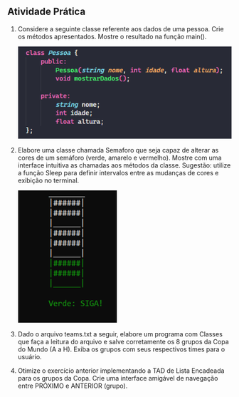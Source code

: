## Atividade Prática

1. Considere a seguinte classe referente aos dados de uma pessoa. Crie os métodos apresentados. Mostre o resultado na
   função main().

   ![1669373931312](image/readme/1669373931312.png)
2. Elabore uma classe chamada Semaforo que seja capaz de alterar as cores de um semáforo (verde, amarelo e vermelho). Mostre com uma interface intuitiva as chamadas aos métodos da classe. Sugestão: utilize a função Sleep para definir
   intervalos entre as mudanças de cores e exibição no terminal.

   ![1669374025380](image/readme/1669374025380.png)
3. Dado o arquivo teams.txt a seguir, elabore um programa com Classes que faça a leitura do arquivo e salve corretamente os 8 grupos da Copa do Mundo (A a H). Exiba os grupos com seus respectivos times para o usuário.
4. Otimize o exercício anterior implementando a TAD de Lista Encadeada para os grupos da Copa. Crie uma interface amigável de navegação entre PRÓXIMO e ANTERIOR (grupo).
